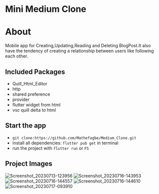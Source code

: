 # Mini Medium Clone

# **About**
Mobile app for Creating,Updating,Reading and Deleting BlogPost.It also have the tendency of creating a relationship between users like following each other.

## **Included Packages**

* Quill_Html_Editor
* http
* shared preference
* provider
* flutter widget from html
* vsc quill delta to html
  
## **Start the app**
* `git clone:https://github.com/Mathefagbe/Medium_Clone.git`
* install all dependencies: `flutter pub get` in terminal
* run the project with `flutter run` or `F5`
## **Project Images**
![Screenshot_20230713-123956](https://github.com/Mathefagbe/Medium_Clone/assets/94699588/53cebba6-4597-419f-ac84-2217e33b4dab)
![Screenshot_20230716-143953](https://github.com/Mathefagbe/Medium_Clone/assets/94699588/2ce98b94-e7b9-4472-a93c-caf8bb2e364a)
![Screenshot_20230716-144557](https://github.com/Mathefagbe/Medium_Clone/assets/94699588/1e4d44ea-535e-42a7-b412-9dc893a23b09)
![Screenshot_20230716-144610](https://github.com/Mathefagbe/Medium_Clone/assets/94699588/cce24808-1ab9-466a-9a15-828d062867f5)
![Screenshot_20230717-093910](https://github.com/Mathefagbe/Medium_Clone/assets/94699588/31cb1c54-d411-4994-9460-2071e728c92a)
